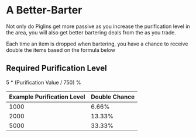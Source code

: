 # A Better-Barter

Not only do Piglins get more passive as you increase the purification level in the area, you will also get better bartering deals from the as you trade.

Each time an item is dropped when bartering, you have a chance to receive double the items based on the formula below

## Required Purification Level

5 \* (Purification Value / 750) %

| Example Purification Level | Double Chance |
| -------------------------- | ------------- |
| 1000                       | 6.66%         |
| 2000                       | 13.33%        |
| 5000                       | 33.33%        |
